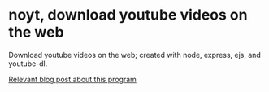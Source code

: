 # noyt, download youtube videos on the web
Download youtube videos on the web; created with node, express,
ejs, and youtube-dl.

[Relevant blog post about this program](https://jackdavidson.tech/blog/noyt%3A_download_youtube_videos_on_the_web)
